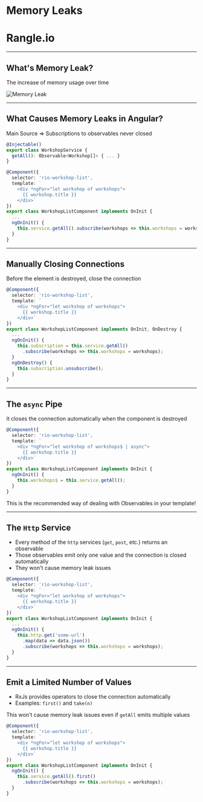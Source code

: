# Memory Leaks

# Rangle.io

---

## What's Memory Leak?

The increase of memory usage over time

![Memory Leak](content/images/memory-leak.png)
<!-- .element: style="width: 1000px" -->

---

## What Causes Memory Leaks in Angular?

Main Source => Subscriptions to observables never closed

```ts
@Injectable()
export class WorkshopService {
  getAll(): Observable<Workshop[]> { ... }
}
```

```ts
@Component({
  selector: 'rio-workshop-list',
  template: `
    <div *ngFor="let workshop of workshops">
      {{ workshop.title }}
    </div>`
})
export class WorkshopListComponent implements OnInit {
  ...
  ngOnInit() {
    this.service.getAll().subscribe(workshops => this.workshops = workshops);
  }
}
```

---

## Manually Closing Connections

Before the element is destroyed, close the connection

```ts
@Component({
  selector: 'rio-workshop-list',
  template: `
    <div *ngFor="let workshop of workshops">
      {{ workshop.title }}
    </div>`
})
export class WorkshopListComponent implements OnInit, OnDestroy {
  ...
  ngOnInit() {
    this.subscription = this.service.getAll()
      .subscribe(workshops => this.workshops = workshops);
  }
  ngOnDestroy() {
    this.subscription.unsubscribe();
  }
}
```

---

## The `async` Pipe

It closes the connection automatically when the component is destroyed

```ts
@Component({
  selector: 'rio-workshop-list',
  template: `
    <div *ngFor="let workshop of workshops$ | async">
      {{ workshop.title }}
    </div>`
})
export class WorkshopListComponent implements OnInit {
  ngOnInit() {
    this.workshops$ = this.service.getAll();
  }
}
```

This is the recommended way of dealing with Observables in your template!

---

## The `Http` Service

- Every method of the `http` services (`get`, `post`, etc.) returns an observable
- Those observables emit only one value and the connection is closed automatically
- They won't cause memory leak issues

```ts
@Component({
  selector: 'rio-workshop-list',
  template: `
    <div *ngFor="let workshop of workshops">
      {{ workshop.title }}
    </div>`
})
export class WorkshopListComponent implements OnInit {
  ...
  ngOnInit() {
    this.http.get('some-url')
      .map(data => data.json())
      .subscribe(workshops => this.workshops = workshops);
  }
}
```

---

## Emit a Limited Number of Values

- RxJs provides operators to close the connection automatically
- Examples: `first()` and `take(n)`

This won't cause memory leak issues even if `getAll` emits multiple values

```ts
@Component({
  selector: 'rio-workshop-list',
  template: `
    <div *ngFor="let workshop of workshops">
      {{ workshop.title }}
    </div>`
})
export class WorkshopListComponent implements OnInit {
  ngOnInit() {
    this.service.getAll().first()
      .subscribe(workshops => this.workshops = workshops);
  }
}
```
